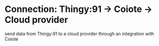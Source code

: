 # Connection: Thingy:91 -> Coiote -> Cloud provider

send data from Thingy:91 to a cloud provider through an integration with Coiote

